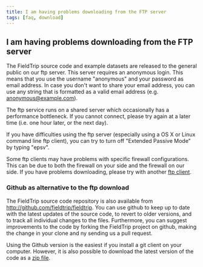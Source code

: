 ```yaml
---
title: I am having problems downloading from the FTP server
tags: [faq, download]
---
```


## I am having problems downloading from the FTP server

The FieldTrip source code and example datasets are released to the general public on our ftp server. This server requires an anonymous login. This means that you use the username "anonymous" and your password as email address. In case you don't want to share your email address, you can use any string that is formatted as a valid email address (e.g. anonymous@example.com).

The ftp service runs on a shared server which occasionally has a performance bottleneck. If you cannot connect, please try again at a later time (i.e. one hour later, or the next day).

If you have difficulties using the ftp server (especially using a OS X or Linux command line ftp client), you can try to turn off "Extended Passive Mode" by typing "epsv".

Some ftp clients may have problems with specific firewall configurations. This can be due to both the firewall on your side and the firewall on our side. If you have problems downloading, please try with another [ftp client](http://www.google.com/search?q=ftp+client).

### Github as alternative to the ftp download 

The FieldTrip source code repository is also available from http://github.com/fieldtrip/fieldtrip. You can use github to keep up to date with the latest updates of the source code, to revert to older versions, and to track all individual changes to the files. Furthermore, you can suggest improvements to the code by forking the FieldTrip project on github, making the change in your clone and ny sending us a pull request.

Using the Github version is the easiest if you install a git client on your computer. However, it is also possible to download the latest version of the code as a [zip file](https://github.com/fieldtrip/fieldtrip/archive/master.zip). 
